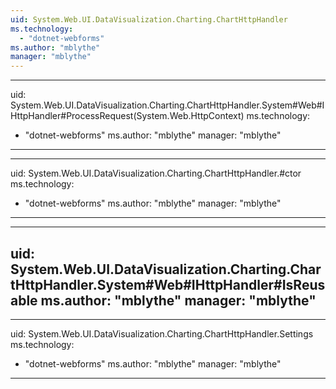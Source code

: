 ```yaml
---
uid: System.Web.UI.DataVisualization.Charting.ChartHttpHandler
ms.technology: 
  - "dotnet-webforms"
ms.author: "mblythe"
manager: "mblythe"
---
```


---
uid: System.Web.UI.DataVisualization.Charting.ChartHttpHandler.System#Web#IHttpHandler#ProcessRequest(System.Web.HttpContext)
ms.technology: 
  - "dotnet-webforms"
ms.author: "mblythe"
manager: "mblythe"
---

---
uid: System.Web.UI.DataVisualization.Charting.ChartHttpHandler.#ctor
ms.technology: 
  - "dotnet-webforms"
ms.author: "mblythe"
manager: "mblythe"
---

---
uid: System.Web.UI.DataVisualization.Charting.ChartHttpHandler.System#Web#IHttpHandler#IsReusable
ms.author: "mblythe"
manager: "mblythe"
---

---
uid: System.Web.UI.DataVisualization.Charting.ChartHttpHandler.Settings
ms.technology: 
  - "dotnet-webforms"
ms.author: "mblythe"
manager: "mblythe"
---
